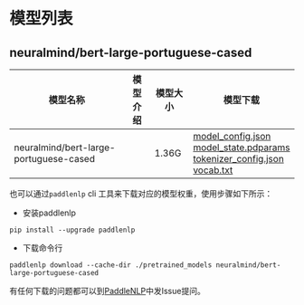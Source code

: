 #  模型列表

## neuralmind/bert-large-portuguese-cased

| 模型名称 | 模型介绍 | 模型大小  | 模型下载 |
| --- | --- | --- | --- |
|neuralmind/bert-large-portuguese-cased|  | 1.36G | [model_config.json](https://bj.bcebos.com/paddlenlp/models/community/neuralmind/bert-large-portuguese-cased/model_config.json)<br>[model_state.pdparams](https://bj.bcebos.com/paddlenlp/models/community/neuralmind/bert-large-portuguese-cased/model_state.pdparams)<br>[tokenizer_config.json](https://bj.bcebos.com/paddlenlp/models/community/neuralmind/bert-large-portuguese-cased/tokenizer_config.json)<br>[vocab.txt](https://bj.bcebos.com/paddlenlp/models/community/neuralmind/bert-large-portuguese-cased/vocab.txt) |

也可以通过`paddlenlp` cli 工具来下载对应的模型权重，使用步骤如下所示：

* 安装paddlenlp

```shell
pip install --upgrade paddlenlp
```

* 下载命令行

```shell
paddlenlp download --cache-dir ./pretrained_models neuralmind/bert-large-portuguese-cased
```

有任何下载的问题都可以到[PaddleNLP](https://github.com/PaddlePaddle/PaddleNLP)中发Issue提问。